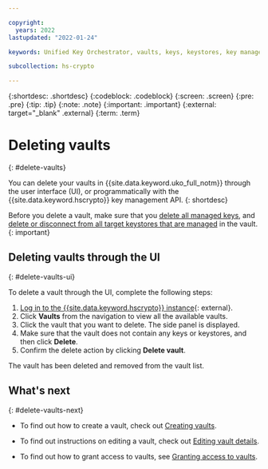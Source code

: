 ```yaml
---

copyright:
  years: 2022
lastupdated: "2022-01-24"

keywords: Unified Key Orchestrator, vaults, keys, keystores, key management, UKO

subcollection: hs-crypto

---
```


{:shortdesc: .shortdesc}
{:codeblock: .codeblock}
{:screen: .screen}
{:pre: .pre}
{:tip: .tip}
{:note: .note}
{:important: .important}
{:external: target="_blank" .external}
{:term: .term}


# Deleting vaults
{: #delete-vaults}

You can delete your vaults in {{site.data.keyword.uko_full_notm}} through the user interface (UI), or programmatically with the {{site.data.keyword.hscrypto}} key management API.
{: shortdesc}

Before you delete a vault, make sure that you [delete all managed keys](/docs/hs-crypto?topic=hs-crypto-delete-internal-keys), and [delete or disconnect from all target keystores that are managed](/docs/hs-crypto?topic=hs-crypto-delete-uko-keystores) in the vault.
{: important}

## Deleting vaults through the UI
{: #delete-vaults-ui}

To delete a vault through the UI, complete the following steps:

1. [Log in to the {{site.data.keyword.hscrypto}} instance](https://cloud.ibm.com/login){: external}.
2. Click **Vaults** from the navigation to view all the available vaults.
3. Click the vault that you want to delete. The side panel is displayed.
4. Make sure that the vault does not contain any keys or keystores, and then click **Delete**.
5. Confirm the delete action by clicking **Delete vault**.

The vault has been deleted and removed from the vault list.

## What's next
{: #delete-vaults-next}

- To find out how to create a vault, check out [Creating vaults](/docs/hs-crypto?topic=hs-crypto-creat-vaults).
  
- To find out instructions on editing a vault, check out [Editing vault details](/docs/hs-crypto?topic=hs-crypto-edit-vaults).
  
- To find out how to grant access to vaults, see [Granting access to vaults](/docs/hs-crypto?topic=hs-crypto-grant-access-vaults).

